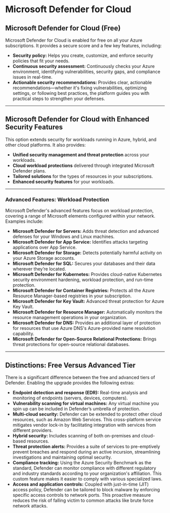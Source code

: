 # Microsoft Defender for Cloud

## Microsoft Defender for Cloud (Free)

Microsoft Defender for Cloud is enabled for free on all your Azure subscriptions. It provides a secure score and a few key features, including:

- **Security policy:** Helps you create, customize, and enforce security policies that fit your needs.
- **Continuous security assessment:** Continuously checks your Azure environment, identifying vulnerabilities, security gaps, and compliance issues in real-time.
- **Actionable security recommendations:** Provides clear, actionable recommendations—whether it's fixing vulnerabilities, optimizing settings, or following best practices, the platform guides you with practical steps to strengthen your defenses.

---

## Microsoft Defender for Cloud with Enhanced Security Features

This option extends security for workloads running in Azure, hybrid, and other cloud platforms. It also provides:

- **Unified security management and threat protection** across your workloads.
- **Cloud workload protections** delivered through integrated Microsoft Defender plans.
- **Tailored solutions** for the types of resources in your subscriptions.
- **Enhanced security features** for your workloads.

---

### Advanced Features: Workload Protection

Microsoft Defender's advanced features focus on workload protection, covering a range of Microsoft elements configured within your network. Examples include:

- **Microsoft Defender for Servers:** Adds threat detection and advanced defenses for your Windows and Linux machines.
- **Microsoft Defender for App Service:** Identifies attacks targeting applications over App Service.
- **Microsoft Defender for Storage:** Detects potentially harmful activity on your Azure Storage accounts.
- **Microsoft Defender for SQL:** Secures your databases and their data wherever they’re located.
- **Microsoft Defender for Kubernetes:** Provides cloud-native Kubernetes security environment hardening, workload protection, and run-time protection.
- **Microsoft Defender for Container Registries:** Protects all the Azure Resource Manager-based registries in your subscription.
- **Microsoft Defender for Key Vault:** Advanced threat protection for Azure Key Vault.
- **Microsoft Defender for Resource Manager:** Automatically monitors the resource management operations in your organization.
- **Microsoft Defender for DNS:** Provides an additional layer of protection for resources that use Azure DNS's Azure-provided name resolution capability.
- **Microsoft Defender for Open-Source Relational Protections:** Brings threat protections for open-source relational databases.

---

## Distinctions: Free Versus Advanced Tier

There is a significant difference between the free and advanced tiers of Defender. Enabling the upgrade provides the following extras:

- **Endpoint detection and response (EDR):** Real-time analysis and monitoring of endpoints (servers, devices, computers).
- **Vulnerability scanning for virtual machines:** Any virtual machine you spin up can be included in Defender’s umbrella of protection.
- **Multi-cloud security:** Defender can be extended to protect other cloud resources, such as Amazon Web Services. This cross-platform service mitigates vendor lock-in by facilitating integration with services from different providers.
- **Hybrid security:** Includes scanning of both on-premises and cloud-based resources.
- **Threat protection alerts:** Provides a suite of services to pre-emptively prevent breaches and respond during an active incursion, streamlining investigations and maintaining optimal security.
- **Compliance tracking:** Using the Azure Security Benchmark as the standard, Defender can monitor compliance with different regulatory and industry standards according to your organization's affiliation. This custom feature makes it easier to comply with various specialized laws.
- **Access and application controls:** Coupled with just-in-time (JIT) access policy, Defender can be tailored to block malware by enforcing specific access controls to network ports. This proactive measure reduces the risk of falling victim to common attacks like brute force network attacks.

